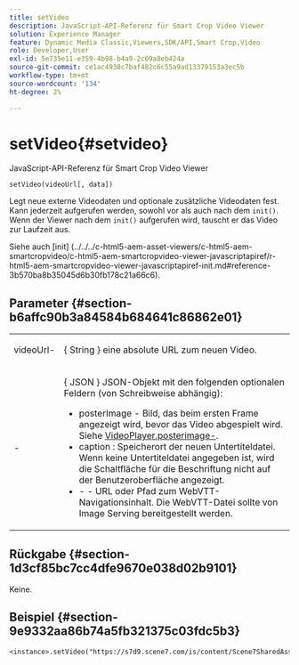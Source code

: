 ```yaml
---
title: setVideo
description: JavaScript-API-Referenz für Smart Crop Video Viewer
solution: Experience Manager
feature: Dynamic Media Classic,Viewers,SDK/API,Smart Crop,Video
role: Developer,User
exl-id: 5e735e11-e359-4b98-b4a9-2c69a8eb424a
source-git-commit: ce1ac4938c7baf482c6c55a9ad13379153a3ec5b
workflow-type: tm+mt
source-wordcount: '134'
ht-degree: 2%

---
```


# setVideo{#setvideo}

JavaScript-API-Referenz für Smart Crop Video Viewer

`setVideo(videoUrl[, data])`

Legt neue externe Videodaten und optionale zusätzliche Videodaten fest. Kann jederzeit aufgerufen werden, sowohl vor als auch nach dem `init()`. Wenn der Viewer nach dem `init()` aufgerufen wird, tauscht er das Video zur Laufzeit aus.

Siehe auch [init]
(../../../c-html5-aem-asset-viewers/c-html5-aem-smartcropvideo/c-html5-aem-smartcropvideo-viewer-javascriptapiref/r-html5-aem-smartcropvideo-viewer-javascriptapiref-init.md#reference-3b570ba8b35045d6b30fb178c21a66c6).

## Parameter {#section-b6affc90b3a84584b684641c86862e01}

<table id="table_896DFF34A68A403DB93A6D597461A573"> 
 <tbody> 
  <tr> 
   <td colname="col1"> <p> <span class="codeph"> videoUrl-</span> </p> </td> 
   <td colname="col2"> <p>{ <span class="codeph"> String </span>} eine absolute URL zum neuen Video. </p> </td> 
  </tr> 
  <tr> 
   <td colname="col1"> <p> <span class="codeph">-</span> </p> </td> 
   <td colname="col2"> <p>{ <span class="codeph"> JSON </span>} JSON-Objekt mit den folgenden optionalen Feldern (von Schreibweise abhängig): </p> <p> 
     <ul id="ul_26121393BC7145FF8A43C05ACCBEFF36"> 
      <li id="li_DA50E073F3D4460CBC34243A2CBCC895"> <span class="codeph"> posterImage </span> - Bild, das beim ersten Frame angezeigt wird, bevor das Video abgespielt wird. Siehe <a href="../../../c-html5-s7-aem-asset-viewers/c-html5-video-reference/c-html5-video-cmdref/r-html5-video-viewer-conf-attrib-videoplayer-posterimage.md#reference-9739abeeb9f64c02b5d2f7a0d1706103" format="dita" scope="local"> VideoPlayer.posterimage-</a>. </li> 
      <li id="li_4659E82D38EB4438AAA04FDEAF21B087"> <span class="codeph"> caption </span> : Speicherort der neuen Untertiteldatei. Wenn keine Untertiteldatei angegeben ist, wird die Schaltfläche für die Beschriftung nicht auf der Benutzeroberfläche angezeigt. </li> 
      <li id="li_A43A1BAB6B0F4A7981F71408F08F07D1"> <span class="codeph">-</span> - URL oder Pfad zum WebVTT-Navigationsinhalt. Die WebVTT-Datei sollte von Image Serving bereitgestellt werden. </li> 
     </ul> </p> </td> 
  </tr> 
 </tbody> 
</table>

## Rückgabe {#section-1d3cf85bc7cc4dfe9670e038d02b9101}

Keine.


## Beispiel {#section-9e9332aa86b74a5fb321375c03fdc5b3}

```
<instance>.setVideo("https://s7d9.scene7.com/is/content/Scene7SharedAssets/Glacier_Climber_MP4")
```

